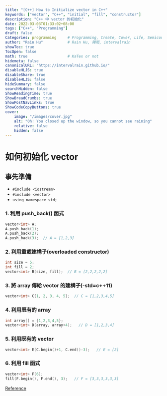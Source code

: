 ```yaml
---
title: "[C++] How to Initialize vector in C++"
keywords: ["vector", "C++", "initial", "fill", "constructor"]
description: "C++ 中 vector 的初始化"
date: 2022-03-03T01:33:02+08:00
tags: ["C++", "Programming"]
draft: false
Categories: programming     # Programming, Create, Cover, Life, Semiconductor, Leetcode, Daily               
author: "Rain Hu"           # Rain Hu, 陣雨, intervalrain
showToc: true
TocOpen: false
math: true                  # KaTex or not
hidemeta: false
canonicalURL: "https://intervalrain.github.io/"
disableHLJS: true
disableShare: true
disableHLJS: false
hideSummary: false
searchHidden: false
ShowReadingTime: true
ShowBreadCrumbs: true
ShowPostNavLinks: true
ShowCodeCopyButtons: true
cover:
    image: "/images/cover.jpg"
    alt: "Oh! You closed up the window, so you cannot see raining"
    relative: false
    hidden: false
---
```

# 如何初始化 vector
## 事先準備
+ `#include <iostream>`
+ `#include <vector>`
+ `using namespace std;`

### 1. 利用 push_back() 函式
```Cpp
vector<int> A;
A.push_back(1);
A.push_back(2);
A.push_back(3);  // A = [1,2,3]
```

### 2. 利用重載建構子(overloaded constructor)
```Cpp
int size = 5;
int fill = 2;
vector<int> B(size, fill);  // B = [2,2,2,2,2]
```

### 3. 將 array 傳給 vector 的建構子(-std=c++11)
```Cpp
vector<int> C{1, 2, 3, 4, 5};  // C = [1,2,3,4,5]
```

### 4. 利用既有的 array
```Cpp
int array[] = {1,2,3,4,5};
vector<int> D(array, array+4);   // D = [1,2,3,4]
```

### 5. 利用既有的 vector
```Cpp
vector<int> E(C.begin()+1, C.end()-3);   // E = [2]
```
   
### 6. 利用 fill 函式
```Cpp
vector<int> F(6);
fill(F.begin(), F.end(), 3);   // F = [3,3,3,3,3,3]
```

[Reference](https://www.simplilearn.com/tutorials/cpp-tutorial/how-to-initialize-a-vector-in-cpp)